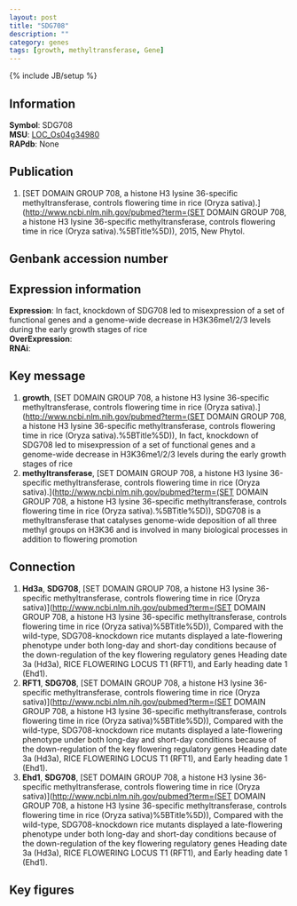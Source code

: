 ```yaml
---
layout: post
title: "SDG708"
description: ""
category: genes
tags: [growth, methyltransferase, Gene]
---
```

{% include JB/setup %}

## Information
__Symbol__: SDG708  
__MSU__: [LOC_Os04g34980](http://rice.plantbiology.msu.edu/cgi-bin/ORF_infopage.cgi?orf=LOC_Os04g34980)  
__RAPdb__: None  

## Publication
1. [SET DOMAIN GROUP 708, a histone H3 lysine 36-specific methyltransferase, controls flowering time in rice (Oryza sativa).](http://www.ncbi.nlm.nih.gov/pubmed?term=(SET DOMAIN GROUP 708, a histone H3 lysine 36-specific methyltransferase, controls flowering time in rice (Oryza sativa).%5BTitle%5D)), 2015, New Phytol.

## Genbank accession number

## Expression information
__Expression__: In fact, knockdown of SDG708 led to misexpression of a set of functional genes and a genome-wide decrease in H3K36me1/2/3 levels during the early growth stages of rice  
__OverExpression__:  
__RNAi__:  

## Key message
1. __growth__, [SET DOMAIN GROUP 708, a histone H3 lysine 36-specific methyltransferase, controls flowering time in rice (Oryza sativa).](http://www.ncbi.nlm.nih.gov/pubmed?term=(SET DOMAIN GROUP 708, a histone H3 lysine 36-specific methyltransferase, controls flowering time in rice (Oryza sativa).%5BTitle%5D)),  In fact, knockdown of SDG708 led to misexpression of a set of functional genes and a genome-wide decrease in H3K36me1/2/3 levels during the early growth stages of rice
2. __methyltransferase__, [SET DOMAIN GROUP 708, a histone H3 lysine 36-specific methyltransferase, controls flowering time in rice (Oryza sativa).](http://www.ncbi.nlm.nih.gov/pubmed?term=(SET DOMAIN GROUP 708, a histone H3 lysine 36-specific methyltransferase, controls flowering time in rice (Oryza sativa).%5BTitle%5D)),  SDG708 is a methyltransferase that catalyses genome-wide deposition of all three methyl groups on H3K36 and is involved in many biological processes in addition to flowering promotion

## Connection
1. __Hd3a__, __SDG708__, [SET DOMAIN GROUP 708, a histone H3 lysine 36-specific methyltransferase, controls flowering time in rice (Oryza sativa)](http://www.ncbi.nlm.nih.gov/pubmed?term=(SET DOMAIN GROUP 708, a histone H3 lysine 36-specific methyltransferase, controls flowering time in rice (Oryza sativa)%5BTitle%5D)), Compared with the wild-type, SDG708-knockdown rice mutants displayed a late-flowering phenotype under both long-day and short-day conditions because of the down-regulation of the key flowering regulatory genes Heading date 3a (Hd3a), RICE FLOWERING LOCUS T1 (RFT1), and Early heading date 1  (Ehd1).
2. __RFT1__, __SDG708__, [SET DOMAIN GROUP 708, a histone H3 lysine 36-specific methyltransferase, controls flowering time in rice (Oryza sativa)](http://www.ncbi.nlm.nih.gov/pubmed?term=(SET DOMAIN GROUP 708, a histone H3 lysine 36-specific methyltransferase, controls flowering time in rice (Oryza sativa)%5BTitle%5D)), Compared with the wild-type, SDG708-knockdown rice mutants displayed a late-flowering phenotype under both long-day and short-day conditions because of the down-regulation of the key flowering regulatory genes Heading date 3a (Hd3a), RICE FLOWERING LOCUS T1 (RFT1), and Early heading date 1  (Ehd1).
3. __Ehd1__, __SDG708__, [SET DOMAIN GROUP 708, a histone H3 lysine 36-specific methyltransferase, controls flowering time in rice (Oryza sativa)](http://www.ncbi.nlm.nih.gov/pubmed?term=(SET DOMAIN GROUP 708, a histone H3 lysine 36-specific methyltransferase, controls flowering time in rice (Oryza sativa)%5BTitle%5D)), Compared with the wild-type, SDG708-knockdown rice mutants displayed a late-flowering phenotype under both long-day and short-day conditions because of the down-regulation of the key flowering regulatory genes Heading date 3a (Hd3a), RICE FLOWERING LOCUS T1 (RFT1), and Early heading date 1  (Ehd1).

## Key figures


